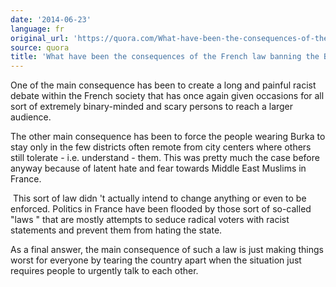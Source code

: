 ```yaml
---
date: '2014-06-23'
language: fr
original_url: 'https://quora.com/What-have-been-the-consequences-of-the-French-law-banning-the-Burka/answer/Clément-Renaud'
source: quora
title: 'What have been the consequences of the French law banning the Burka?'
---
```


One of the main consequence has been to create a long and painful racist
debate within the French society that has once again given occasions for
all sort of extremely binary-minded and scary persons to reach a larger
audience. 
 
The other main consequence has been to force the people wearing Burka to
stay only in the few districts often remote from city centers where
others still tolerate - i.e. understand - them. This was pretty much the
case before anyway because of latent hate and fear towards Middle East
Muslims in France. 
 
 This sort of law didn 't actually intend to change anything or even to
be enforced. Politics in France have been flooded by those sort of
so-called  "laws " that are mostly attempts to seduce radical voters
with racist statements and prevent them from hating the state. 
 
As a final answer, the main consequence of such a law is just making
things worst for everyone by tearing the country apart when the
situation just requires people to urgently talk to each other.
